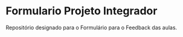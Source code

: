 # Formulario Projeto Integrador

Repositório designado para o Formulário para o Feedback das aulas.
